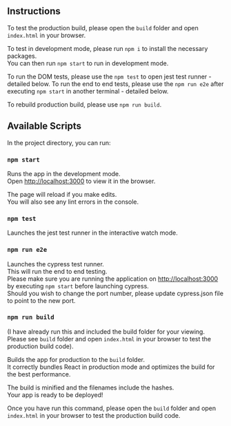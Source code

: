 ## Instructions

To test the production build, please open the `build` folder and open `index.html` in your browser.

To test in development mode, please run `npm i` to install the necessary packages.\
You can then run `npm start` to run in development mode.

To run the DOM tests, please use the `npm test` to open jest test runner - detailed below.
To run the end to end tests, please use the `npm run e2e` after executing `npm start` in another terminal - detailed below.

To rebuild production build, please use `npm run build`.

## Available Scripts

In the project directory, you can run:

### `npm start`

Runs the app in the development mode.\
Open [http://localhost:3000](http://localhost:3000) to view it in the browser.

The page will reload if you make edits.\
You will also see any lint errors in the console.

### `npm test`

Launches the jest test runner in the interactive watch mode.

### `npm run e2e`

Launches the cypress test runner.\
This will run the end to end testing.\
Please make sure you are running the application on [http://localhost:3000](http://localhost:3000) by executing `npm start` before launching cypress. \
Should you wish to change the port number, please update cypress.json file to point to the new port.

### `npm run build`

(I have already run this and included the build folder for your viewing. Please see `build` folder and open `index.html` in your browser to test the production build code).

Builds the app for production to the `build` folder.\
It correctly bundles React in production mode and optimizes the build for the best performance.

The build is minified and the filenames include the hashes.\
Your app is ready to be deployed!

Once you have run this command, please open the `build` folder and open `index.html` in your browser to test the production build code.
